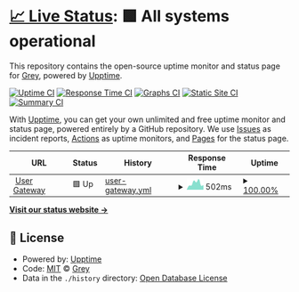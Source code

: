 # [📈 Live Status](https://status.grey.co): <!--live status--> **🟩 All systems operational**

This repository contains the open-source uptime monitor and status page for [Grey](https://grey.co), powered by [Upptime](https://github.com/upptime/upptime).

[![Uptime CI](https://github.com/greyfinance/status/workflows/Uptime%20CI/badge.svg)](https://github.com/greyfinance/status/actions?query=workflow%3A%22Uptime+CI%22)
[![Response Time CI](https://github.com/greyfinance/status/workflows/Response%20Time%20CI/badge.svg)](https://github.com/greyfinance/status/actions?query=workflow%3A%22Response+Time+CI%22)
[![Graphs CI](https://github.com/greyfinance/status/workflows/Graphs%20CI/badge.svg)](https://github.com/greyfinance/status/actions?query=workflow%3A%22Graphs+CI%22)
[![Static Site CI](https://github.com/greyfinance/status/workflows/Static%20Site%20CI/badge.svg)](https://github.com/greyfinance/status/actions?query=workflow%3A%22Static+Site+CI%22)
[![Summary CI](https://github.com/greyfinance/status/workflows/Summary%20CI/badge.svg)](https://github.com/greyfinance/status/actions?query=workflow%3A%22Summary+CI%22)

With [Upptime](https://upptime.js.org), you can get your own unlimited and free uptime monitor and status page, powered entirely by a GitHub repository. We use [Issues](https://github.com/greyfinance/status/issues) as incident reports, [Actions](https://github.com/greyfinance/status/actions) as uptime monitors, and [Pages](https://status.grey.co) for the status page.

<!--start: status pages-->
<!-- This summary is generated by Upptime (https://github.com/upptime/upptime) -->
<!-- Do not edit this manually, your changes will be overwritten -->
<!-- prettier-ignore -->
| URL | Status | History | Response Time | Uptime |
| --- | ------ | ------- | ------------- | ------ |
| <img alt="" src="https://app.grey.co/favicon.ico" height="13"> [User Gateway](https://user-gw.grey.engineering/v2/health) | 🟩 Up | [user-gateway.yml](https://github.com/greyfinance/status/commits/HEAD/history/user-gateway.yml) | <details><summary><img alt="Response time graph" src="./graphs/user-gateway/response-time-week.png" height="20"> 502ms</summary><br><a href="https://status.grey.co/history/user-gateway"><img alt="Response time 657" src="https://img.shields.io/endpoint?url=https%3A%2F%2Fraw.githubusercontent.com%2Fgreyfinance%2Fstatus%2FHEAD%2Fapi%2Fuser-gateway%2Fresponse-time.json"></a><br><a href="https://status.grey.co/history/user-gateway"><img alt="24-hour response time 359" src="https://img.shields.io/endpoint?url=https%3A%2F%2Fraw.githubusercontent.com%2Fgreyfinance%2Fstatus%2FHEAD%2Fapi%2Fuser-gateway%2Fresponse-time-day.json"></a><br><a href="https://status.grey.co/history/user-gateway"><img alt="7-day response time 502" src="https://img.shields.io/endpoint?url=https%3A%2F%2Fraw.githubusercontent.com%2Fgreyfinance%2Fstatus%2FHEAD%2Fapi%2Fuser-gateway%2Fresponse-time-week.json"></a><br><a href="https://status.grey.co/history/user-gateway"><img alt="30-day response time 675" src="https://img.shields.io/endpoint?url=https%3A%2F%2Fraw.githubusercontent.com%2Fgreyfinance%2Fstatus%2FHEAD%2Fapi%2Fuser-gateway%2Fresponse-time-month.json"></a><br><a href="https://status.grey.co/history/user-gateway"><img alt="1-year response time 657" src="https://img.shields.io/endpoint?url=https%3A%2F%2Fraw.githubusercontent.com%2Fgreyfinance%2Fstatus%2FHEAD%2Fapi%2Fuser-gateway%2Fresponse-time-year.json"></a></details> | <details><summary><a href="https://status.grey.co/history/user-gateway">100.00%</a></summary><a href="https://status.grey.co/history/user-gateway"><img alt="All-time uptime 100.00%" src="https://img.shields.io/endpoint?url=https%3A%2F%2Fraw.githubusercontent.com%2Fgreyfinance%2Fstatus%2FHEAD%2Fapi%2Fuser-gateway%2Fuptime.json"></a><br><a href="https://status.grey.co/history/user-gateway"><img alt="24-hour uptime 100.00%" src="https://img.shields.io/endpoint?url=https%3A%2F%2Fraw.githubusercontent.com%2Fgreyfinance%2Fstatus%2FHEAD%2Fapi%2Fuser-gateway%2Fuptime-day.json"></a><br><a href="https://status.grey.co/history/user-gateway"><img alt="7-day uptime 100.00%" src="https://img.shields.io/endpoint?url=https%3A%2F%2Fraw.githubusercontent.com%2Fgreyfinance%2Fstatus%2FHEAD%2Fapi%2Fuser-gateway%2Fuptime-week.json"></a><br><a href="https://status.grey.co/history/user-gateway"><img alt="30-day uptime 100.00%" src="https://img.shields.io/endpoint?url=https%3A%2F%2Fraw.githubusercontent.com%2Fgreyfinance%2Fstatus%2FHEAD%2Fapi%2Fuser-gateway%2Fuptime-month.json"></a><br><a href="https://status.grey.co/history/user-gateway"><img alt="1-year uptime 100.00%" src="https://img.shields.io/endpoint?url=https%3A%2F%2Fraw.githubusercontent.com%2Fgreyfinance%2Fstatus%2FHEAD%2Fapi%2Fuser-gateway%2Fuptime-year.json"></a></details>

<!--end: status pages-->

[**Visit our status website →**](https://status.grey.co)

## 📄 License

- Powered by: [Upptime](https://github.com/upptime/upptime)
- Code: [MIT](./LICENSE) © [Grey](https://grey.co)
- Data in the `./history` directory: [Open Database License](https://opendatacommons.org/licenses/odbl/1-0/)
